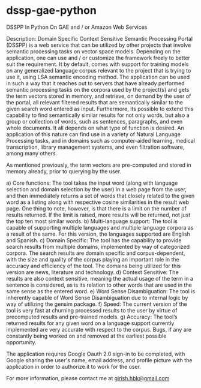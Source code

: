 # dssp-gae-python
DSSPP In Python On GAE and / or Amazon Web Services

Description:  Domain Specific Context Sensitive Semantic Processing Portal (DSSPP) is a web service that can be utilized by other projects that involve semantic processing tasks on vector space models. Depending on the application, one can use and / or customize the framework freely to better suit the requirement. It by default, comes with support for training models on any generalized language corpus relevant to the project that is trying to use it, using LSA semantic encoding method. The application can be used in such a way that it reaches out to servers that have already performed semantic processing tasks on the corpora used by the project(s) and gets the term vectors stored in memory, and retrieve, on demand by the user of the portal, all relevant filtered results that are semantically similar to the given search word entered as input. Furthermore, its possible to extend this capability to find semantically similar results for not only words, but also a group or collection of words, such as sentences, paragraphs, and even whole documents. It all depends on what type of function is desired. An application of this nature can find use in a variety of Natural Language Processing tasks, and in domains such as computer-aided learning, medical transcription, library management systems, and even filtration software, among many others.

As mentioned previously, the term vectors are pre-computed and stored in memory already, prior to querying by the user.

a) Core functions: The tool takes the input word (along with language selection and domain selection by the user) in a web page from the user, and then immediately returns a set of words that closely related to the given word as a listing along with respective cosine similarities in the result web page. One thing to note, however, is that there is a limit on the number of results returned. If the limit is raised, more results will be returned, not just the top ten most similar words.
b) Multi-language support: The tool is capable of supporting multiple languages and multiple language corpora as a result of the same. For this version, the languages supported are English and Spanish.
c) Domain Specific: The tool has the capability to provide search results from multiple domains, implemented by way of categorized corpora. The search results are domain specific and corpus-dependent, with the size and quality of the corpus playing an important role in the accuracy and efficiency of the tool. The domains being utilized for this version are news, literature and technology.
d) Context Sensitive: The results are also context sensitive, meaning the actual usage of the term in a sentence is considered, as is its relation to other words that are used in the same sense as the entered word.
e) Word Sense Disambiguation: The tool is inherently capable of Word Sense Disambiguation due to internal logic by way of utilizing the gensim package.
f) Speed: The current version of the tool is very fast at churning processed results to the user by virtue of precomputed results and pre-trained models.
g) Accuracy: The tool’s returned results for any given word on a language support currently implemented are very accurate with respect to the corpus. Bugs, if any are constantly being worked on and removed at the earliest possible opportunity.

The application requires Google Oauth 2.0 sign-in to be completed, with Google sharing the user's name, email address, and profile picture with the application in order to authorize it to work for the user.

For more information, please contact me at girish.hbk@gmail.com

